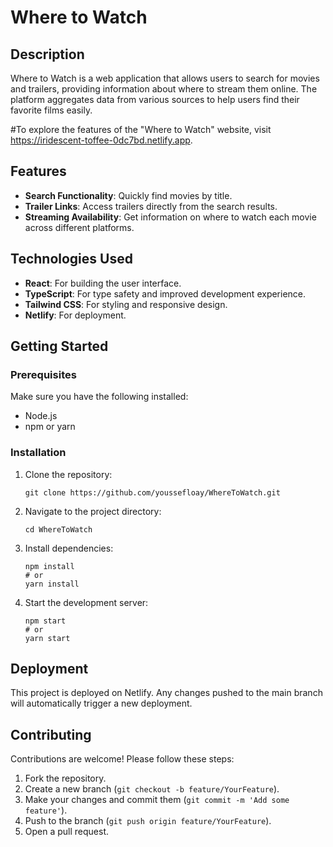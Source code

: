 # Where to Watch

## Description
Where to Watch is a web application that allows users to search for movies and trailers, providing information about where to stream them online. The platform aggregates data from various sources to help users find their favorite films easily.

#To explore the features of the "Where to Watch" website, visit https://iridescent-toffee-0dc7bd.netlify.app.

## Features
- **Search Functionality**: Quickly find movies by title.
- **Trailer Links**: Access trailers directly from the search results.
- **Streaming Availability**: Get information on where to watch each movie across different platforms.

## Technologies Used
- **React**: For building the user interface.
- **TypeScript**: For type safety and improved development experience.
- **Tailwind CSS**: For styling and responsive design.
- **Netlify**: For deployment.

## Getting Started

### Prerequisites
Make sure you have the following installed:
- Node.js
- npm or yarn

### Installation
1. Clone the repository:
   ```
   git clone https://github.com/youssefloay/WhereToWatch.git
   ```
2. Navigate to the project directory:
   ```
   cd WhereToWatch
   ```
3. Install dependencies:
   ```
   npm install
   # or
   yarn install
   ```
4. Start the development server:
   ```
   npm start
   # or
   yarn start
   ```

## Deployment
This project is deployed on Netlify. Any changes pushed to the main branch will automatically trigger a new deployment.

## Contributing
Contributions are welcome! Please follow these steps:
1. Fork the repository.
2. Create a new branch (`git checkout -b feature/YourFeature`).
3. Make your changes and commit them (`git commit -m 'Add some feature'`).
4. Push to the branch (`git push origin feature/YourFeature`).
5. Open a pull request.


